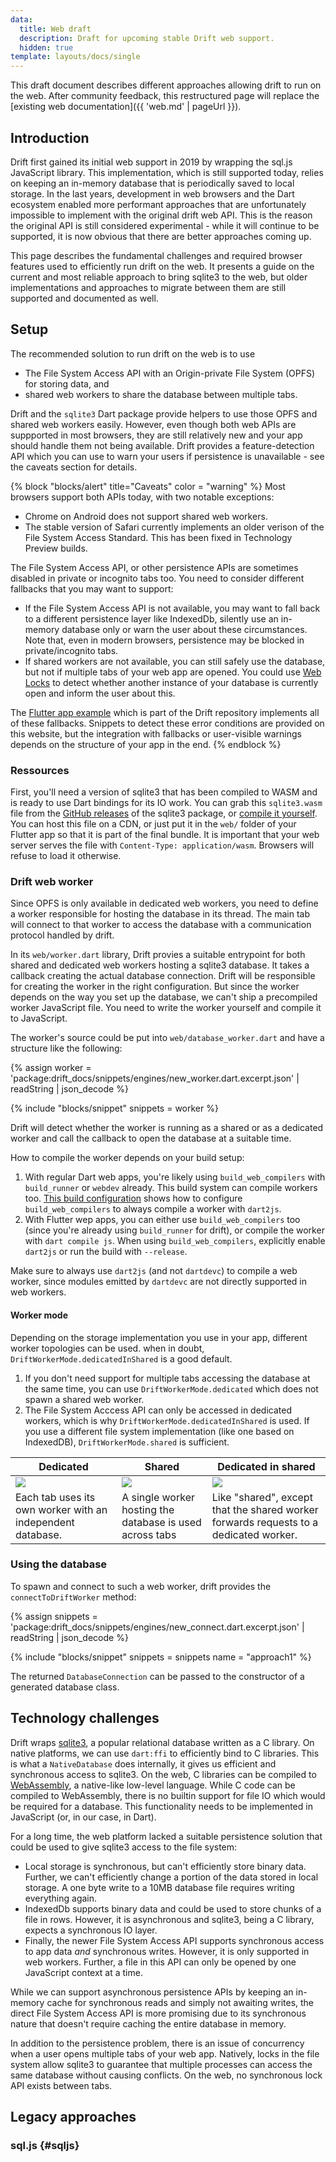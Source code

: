 ```yaml
---
data:
  title: Web draft
  description: Draft for upcoming stable Drift web support.
  hidden: true
template: layouts/docs/single
---
```


This draft document describes different approaches allowing drift to run on the
web.
After community feedback, this restructured page will replace the [existing web documentation]({{ 'web.md' | pageUrl }}).

## Introduction

Drift first gained its initial web support in 2019 by wrapping the sql.js JavaScript library.
This implementation, which is still supported today, relies on keeping an in-memory database that is periodically saved to local storage.
In the last years, development in web browsers and the Dart ecosystem enabled more performant approaches that are
unfortunately impossible to implement with the original drift web API.
This is the reason the original API is still considered experimental - while it will continue to be supported, it is now obvious
that there are better approaches coming up.

This page describes the fundamental challenges and required browser features used to efficiently run drift on the web.
It presents a guide on the current and most reliable approach to bring sqlite3 to the web, but older implementations
and approaches to migrate between them are still supported and documented as well.

## Setup

The recommended solution to run drift on the web is to use

- The File System Access API with an Origin-private File System (OPFS) for storing data, and
- shared web workers to share the database between multiple tabs.

Drift and the `sqlite3` Dart package provide helpers to use those OPFS and shared web workers
easily.
However, even though both web APIs are suppported in most browsers, they are still relatively new and your app
should handle them not being available. Drift provides a feature-detection API which you can use to warn your
users if persistence is unavailable - see the caveats section for details.

{% block "blocks/alert" title="Caveats" color = "warning" %}
Most browsers support both APIs today, with two notable exceptions:

- Chrome on Android does not support shared web workers.
- The stable version of Safari currently implements an older verison of the File System Access Standard.
  This has been fixed in Technology Preview builds.

The File System Access API, or other persistence APIs are sometimes disabled in private or incognito tabs too.
You need to consider different fallbacks that you may want to support:

- If the File System Access API is not available, you may want to fall back to a different persistence layer like IndexedDb, silently use an in-memory database
  only or warn the user about these circumstances. Note that, even in modern browsers, persistence may be blocked in private/incognito tabs.
- If shared workers are not available, you can still safely use the database, but not if multiple tabs of your web app are opened.
  You could use [Web Locks](https://developer.mozilla.org/en-US/docs/Web/API/Web_Locks_API) to detect whether another instance of your
  database is currently open and inform the user about this.

The [Flutter app example](https://github.com/simolus3/drift/tree/develop/examples/app) which is part of the Drift repository implements all
of these fallbacks.
Snippets to detect these error conditions are provided on this website, but the integration with fallbacks or user-visible warnings depends
on the structure of your app in the end.
{% endblock %}

### Ressources

First, you'll need a version of sqlite3 that has been compiled to WASM and is ready to use Dart bindings for its IO work.
You can grab this `sqlite3.wasm` file from the [GitHub releases](https://github.com/simolus3/sqlite3.dart/releases) of the sqlite3 package,
or [compile it yourself](https://github.com/simolus3/sqlite3.dart/tree/main/sqlite3#compiling).
You can host this file on a CDN, or just put it in the `web/` folder of your Flutter app so that it is part of the final bundle.
It is important that your web server serves the file with `Content-Type: application/wasm`. Browsers will refuse to load it otherwise.

### Drift web worker

Since OPFS is only available in dedicated web workers, you need to define a worker responsible for hosting the database in its thread.
The main tab will connect to that worker to access the database with a communication protocol handled by drift.

In its `web/worker.dart` library, Drift provies a suitable entrypoint for both shared and dedicated web workers hosting a sqlite3
database. It takes a callback creating the actual database connection. Drift will be responsible for creating the worker in the
right configuration.
But since the worker depends on the way you set up the database, we can't ship a precompiled worker JavaScript file. You need to
write the worker yourself and compile it to JavaScript.

The worker's source could be put into `web/database_worker.dart` and have a structure like the following:

{% assign worker = 'package:drift_docs/snippets/engines/new_worker.dart.excerpt.json' | readString | json_decode %}

{% include "blocks/snippet" snippets = worker %}

Drift will detect whether the worker is running as a shared or as a dedicated worker and call the callback to open the
database at a suitable time.

How to compile the worker depends on your build setup:

1. With regular Dart web apps, you're likely using `build_web_compilers` with `build_runner` or `webdev` already.
   This build system can compile workers too.
   [This build configuration](https://github.com/simolus3/drift/blob/develop/examples/web_worker_example/build.yaml) shows
   how to configure `build_web_compilers` to always compile a worker with `dart2js`.
2. With Flutter wep apps, you can either use `build_web_compilers` too (since you're already using `build_runner` for
   drift), or compile the worker with `dart compile js`. When using `build_web_compilers`, explicitly enable `dart2js`
   or run the build with `--release`.

Make sure to always use `dart2js` (and not `dartdevc`) to compile a web worker, since modules emitted by `dartdevc` are
not directly supported in web workers.

#### Worker mode

Depending on the storage implementation you use in your app, different worker topologies can be used.
when in doubt, `DriftWorkerMode.dedicatedInShared` is a good default.

1. If you don't need support for multiple tabs accessing the database at the same time,
   you can use `DriftWorkerMode.dedicated` which does not spawn a shared web worker.
2. The File System Acccess API can only be accessed in dedicated workers, which is why `DriftWorkerMode.dedicatedInShared`
   is used. If you use a different file system implementation (like one based on IndexedDB), `DriftWorkerMode.shared`
   is sufficient.

| Dedicated | Shared | Dedicated in shared |
|-----------|--------|---------------------|
| ![](dedicated.png) | ![](shared.png) | ![](dedicated_in_shared.png) |
| Each tab uses its own worker with an independent database. | A single worker hosting the database is used across tabs | Like "shared", except that the shared worker forwards requests to a dedicated worker. |

### Using the database

To spawn and connect to such a web worker, drift provides the `connectToDriftWorker` method:

{% assign snippets = 'package:drift_docs/snippets/engines/new_connect.dart.excerpt.json' | readString | json_decode %}

{% include "blocks/snippet" snippets = snippets name = "approach1" %}

The returned `DatabaseConnection` can be passed to the constructor of a generated database class.

## Technology challenges

Drift wraps [sqlite3](https://sqlite.org/index.html), a popular relational database written as a C library.
On native platforms, we can use `dart:ffi` to efficiently bind to C libraries. This is what a `NativeDatabase` does internally,
it gives us efficient and synchronous access to sqlite3.
On the web, C libraries can be compiled to [WebAssembly](https://webassembly.org/), a native-like low-level language.
While C code can be compiled to WebAssembly, there is no builtin support for file IO which would be required for a database.
This functionality needs to be implemented in JavaScript (or, in our case, in Dart).

For a long time, the web platform lacked a suitable persistence solution that could be used to give sqlite3 access to the
file system:

- Local storage is synchronous, but can't efficiently store binary data. Further, we can't efficiently change a portion of the
  data stored in local storage. A one byte write to a 10MB database file requires writing everything again.
- IndexedDb supports binary data and could be used to store chunks of a file in rows. However, it is asynchronous and sqlite3,
  being a C library, expects a synchronous IO layer.
- Finally, the newer File System Access API supports synchronous access to app data _and_ synchronous writes.
  However, it is only supported in web workers.
  Further, a file in this API can only be opened by one JavaScript context at a time.

While we can support asynchronous persistence APIs by keeping an in-memory cache for synchronous reads and simply not awaiting
writes, the direct File System Access API is more promising due to its synchronous nature that doesn't require caching the entire database in memory.

In addition to the persistence problem, there is an issue of concurrency when a user opens multiple tabs of your web app.
Natively, locks in the file system allow sqlite3 to guarantee that multiple processes can access the same database without causing
conflicts. On the web, no synchronous lock API exists between tabs.

## Legacy approaches

### sql.js {#sqljs}